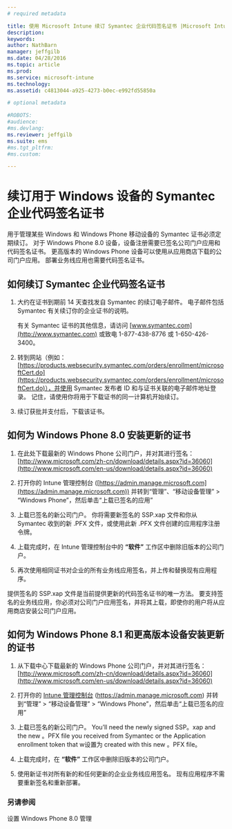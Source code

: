 ```yaml
---
# required metadata

title: 使用 Microsoft Intune 续订 Symantec 企业代码签名证书 |Microsoft Intune
description:
keywords:
author: NathBarn
manager: jeffgilb
ms.date: 04/28/2016
ms.topic: article
ms.prod:
ms.service: microsoft-intune
ms.technology:
ms.assetid: c4813044-a925-4273-b0ec-e992fd55850a

# optional metadata

#ROBOTS:
#audience:
#ms.devlang:
ms.reviewer: jeffgilb
ms.suite: ems
#ms.tgt_pltfrm:
#ms.custom:

---
```


# 续订用于 Windows 设备的 Symantec 企业代码签名证书

用于管理某些 Windows 和 Windows Phone 移动设备的 Symantec 证书必须定期续订。 对于 Windows Phone 8.0 设备，设备注册需要已签名公司门户应用和代码签名证书。 更高版本的 Windows Phone 设备可以使用从应用商店下载的公司门户应用。 部署业务线应用也需要代码签名证书。

## 如何续订 Symantec 企业代码签名证书

1.  大约在证书到期前 14 天查找发自 Symantec 的续订电子邮件。 电子邮件包括 Symantec 有关续订你的企业证书的说明。

    有关 Symantec 证书的其他信息，请访问 [www.symantec.com](http://www.symantec.com) 或致电 1-877-438-8776 或 1-650-426-3400。

2.  转到网站（例如： [https://products.websecurity.symantec.com/orders/enrollment/microsoftCert.do](https://products.websecurity.symantec.com/orders/enrollment/microsoftCert.do)），并使用 Symantec 发布者 ID 和与证书关联的电子邮件地址登录。 记住，请使用你将用于下载证书的同一计算机开始续订。

3.  续订获批并支付后，下载该证书。

## 如何为 Windows Phone 8.0 安装更新的证书

1.  在此处下载最新的 Windows Phone 公司门户，并对其进行签名：[http://www.microsoft.com/zh-cn/download/details.aspx?id=36060](http://www.microsoft.com/en-us/download/details.aspx?id=36060)

2.  打开你的 Intune 管理控制台 ([https://admin.manage.microsoft.com](https://admin.manage.microsoft.com)) 并转到“管理”、“移动设备管理” &gt; “Windows Phone”，然后单击“上载已签名的应用”

3.  上载已签名的新公司门户。 你将需要新签名的 SSP.xap 文件和你从 Symantec 收到的新 .PFX 文件，或使用此新 .PFX 文件创建的应用程序注册令牌。

4.  上载完成时，在 Intune 管理控制台中的 **“软件”** 工作区中删除旧版本的公司门户。

5.  再次使用相同证书对企业的所有业务线应用签名，并上传和替换现有应用程序。

提供签名的 SSP.xap 文件是当前提供更新的代码签名证书的唯一方法。 要支持签名的业务线应用，你必须对公司门户应用签名，并将其上载，即使你的用户将从应用商店安装公司门户应用。

## 如何为 Windows Phone 8.1 和更高版本设备安装更新的证书

1.  从下载中心下载最新的 Windows Phone 公司门户，并对其进行签名：[http://www.microsoft.com/zh-cn/download/details.aspx?id=36060](http://www.microsoft.com/en-us/download/details.aspx?id=36060)

2.  打开你的 [Intune 管理控制台](https://admin.manage.microsoft.com) (https://admin.manage.microsoft.com) 并转到“管理” &gt; “移动设备管理” &gt; “Windows Phone”，然后单击“上载已签名的应用”

3.  上载已签名的新公司门户。 You’ll need the newly signed SSP。xap and the new 。PFX file you received from Symantec or the Application enrollment token that w设置为 created with this new 。PFX file。

4.  上载完成时，在 **“软件”**  工作区中删除旧版本的公司门户。

5.  使用新证书对所有新的和任何更新的企业业务线应用签名。 现有应用程序不需要重新签名和重新部署。


### 另请参阅
设置 Windows Phone 8.0 管理


<!--HONumber=May16_HO2-->


